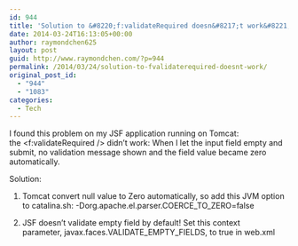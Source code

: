 ```yaml
---
id: 944
title: 'Solution to &#8220;f:validateRequired doesn&#8217;t work&#8221;'
date: 2014-03-24T16:13:05+00:00
author: raymondchen625
layout: post
guid: http://www.raymondchen.com/?p=944
permalink: /2014/03/24/solution-to-fvalidaterequired-doesnt-work/
original_post_id:
  - "944"
  - "1083"
categories:
  - Tech
---
```

I found this problem on my JSF application running on Tomcat: the <f:validateRequired /> didn&#8217;t work: When I let the input field empty and submit, no validation message shown and the field value became zero automatically.

Solution:

1) Tomcat convert null value to Zero automatically, so add this JVM option to catalina.sh: -Dorg.apache.el.parser.COERCE\_TO\_ZERO=false

2) JSF doesn&#8217;t validate empty field by default! Set this context parameter, javax.faces.VALIDATE\_EMPTY\_FIELDS, to true in web.xml

&nbsp;